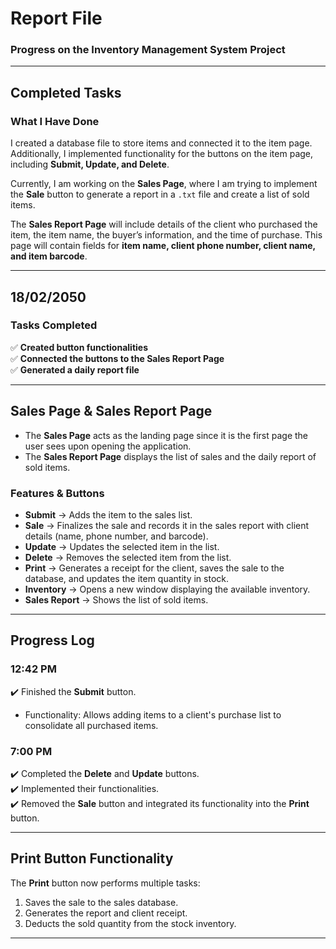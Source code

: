 

# Report File  

### Progress on the Inventory Management System Project  

---

## Completed Tasks  

### What I Have Done  

I created a database file to store items and connected it to the item page. Additionally, I implemented functionality for the buttons on the item page, including **Submit, Update, and Delete**.  

Currently, I am working on the **Sales Page**, where I am trying to implement the **Sale** button to generate a report in a `.txt` file and create a list of sold items.  

The **Sales Report Page** will include details of the client who purchased the item, the item name, the buyer’s information, and the time of purchase. This page will contain fields for **item name, client phone number, client name, and item barcode**.  

---

## **18/02/2050**  

### **Tasks Completed**  

✅ **Created button functionalities**  
✅ **Connected the buttons to the Sales Report Page**  
✅ **Generated a daily report file**  

---

## **Sales Page & Sales Report Page**  

- The **Sales Page** acts as the landing page since it is the first page the user sees upon opening the application.  
- The **Sales Report Page** displays the list of sales and the daily report of sold items.  

### **Features & Buttons**  

- **Submit** → Adds the item to the sales list.  
- **Sale** → Finalizes the sale and records it in the sales report with client details (name, phone number, and barcode).  
- **Update** → Updates the selected item in the list.  
- **Delete** → Removes the selected item from the list.  
- **Print** → Generates a receipt for the client, saves the sale to the database, and updates the item quantity in stock.  
- **Inventory** → Opens a new window displaying the available inventory.  
- **Sales Report** → Shows the list of sold items.  

---

## **Progress Log**  

### **12:42 PM**  
✔️ Finished the **Submit** button.  
- Functionality: Allows adding items to a client's purchase list to consolidate all purchased items.  

### **7:00 PM**  
✔️ Completed the **Delete** and **Update** buttons.  
✔️ Implemented their functionalities.  
✔️ Removed the **Sale** button and integrated its functionality into the **Print** button.  

---

## **Print Button Functionality**  

The **Print** button now performs multiple tasks:  
1. Saves the sale to the sales database.  
2. Generates the report and client receipt.  
3. Deducts the sold quantity from the stock inventory.  

---
